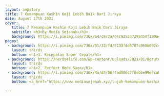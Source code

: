```yaml
---
layout: ampstory
title: 7 Kemampuan Kashin Koji Lebih Baik Dari Jiraya
date: August 17th 2021
cover:
   title: 7 Kemampuan Kashin Koji Lebih Baik Dari Jiraya
   subtitle: <h3>By Media Sejenak</h3>
   background: https://i.pinimg.com/736x/64/c9/2a/64c92a53739ad50f199a43912616edfe.jpg
pages: 
 - background: https://i.pinimg.com/736x/51/33/f4/5133f4d6787c060b092cc016ece2baf2.jpg
   layout: thirds
   bottom: <h1>1. Kecepatan Super Cepat</h1>
 - background: https://nerds4life.com/wp-content/uploads/2021/01/Boruto-Episode-181-Release-Date-Spoilers-Kashin-Koji-is-Finally-Introduced-in-the-Anime-Series-scaled-1-1024x576.jpg
   layout: thirds
   bottom: <h1>2. Perfect Mode Sage</h1> 
 - background: https://i.pinimg.com/736x/4a/d8/06/4ad806c7f8eb5e99e8ca02fa73057ec3.jpg
   layout: thirds
   bottom: <a href="https://www.mediasejenak.xyz/tujuh-kemampuan-kashin-koji"><h1>Baca Selengkapnya</h1></a>  
 
---
```

